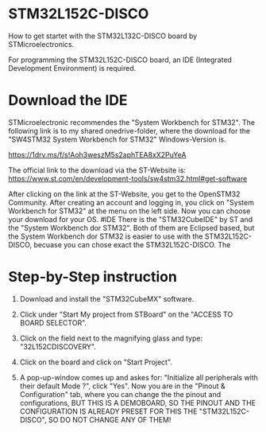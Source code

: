 # STM32L152C-DISCO
How to get startet with the STM32L132C-DISCO board by STMicroelectronics.

For programming the STM32L152C-DISCO board, an IDE (Integrated Development Environment) 
is required.
# Download the IDE
STMicroelectronic recommendes the "System Workbench for STM32".
The following link is to my shared onedrive-folder, where the download for the "SW4STM32 System Workbench for STM32" Windows-Version is.

https://1drv.ms/f/s!Aoh3weszM5s2aphTEA8xX2PuYeA

The official link to the download via the ST-Website is:
https://www.st.com/en/development-tools/sw4stm32.html#get-software

After clicking on the link at the ST-Website, you get to the OpenSTM32 Community.
After creating an account and logging in, you click on "System Workbench for STM32" at the menu on the left side.
Now you can choose your download for your OS.
#IDE
There is the "STM32CubeIDE" by ST and the "System Workbench dor STM32". Both of them are Eclipsed based, but the System Workbench dor STM32 is easier to use with the STM32L152C-DISCO, becuase you can chose exact the STM32L152C-DISCO. The 

# Step-by-Step instruction

  1. Download and install the "STM32CubeMX" software.
  
  2. Click under "Start My project from STBoard" on the "ACCESS TO BOARD SELECTOR".
  3. Click on the field next to the magnifying glass and type: "32L152CDISCOVERY".
  4. Click on the board and click on "Start Project".
  5. A pop-up-window comes up and askes for: "Initialize all peripherals with their default Mode ?", click "Yes".
    Now you are in the  "Pinout & Configuration" tab, where you can change the the pinout and configurations, BUT THIS IS A DEMOBOARD, SO THE PINOUT AND THE CONFIGURATION IS ALREADY PRESET FOR THIS THE "STM32L152C-DISCO", SO DO NOT CHANGE ANY OF THEM!
